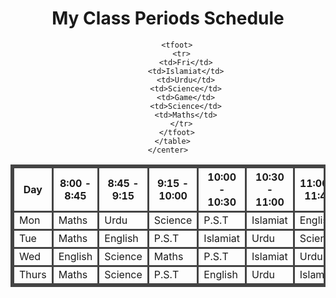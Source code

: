 <html>
  <style>
    table, th, td {
      border: 3px solid rgb(68, 68, 68);
    }
    </style>
  <head>
    <title>Tables</title>
    <link rel="stylesheet" href="Tables.css" />
  </head>
  <body>
    <center>
      <h1>My Class Periods Schedule </h1>
    </center>
    <center>
      <table cellpadding="5" cellspacing="5">
        <thead>
          <tr>
            <th>Day</th>
            <th>8:00 - 8:45</th>
            <th>8:45 - 9:15</th>
            <th>9:15 - 10:00</th>
            <th>10:00 - 10:30</th>
            <th>10:30 - 11:00</th>
            <th>11:00 - 11:45</th>
          </tr>
        <tbody>
            <thead>
          <tr>
            <td>Mon</td>
            <td>Maths</td>
            <td>Urdu</td>
            <td>Science</td>
            <td>P.S.T</td>
            <td>Islamiat</td>
            <td>English</td>
          </tr>
        </thead>
          <tr>
            <td>Tue</td>
            <td>Maths</td>
            <td>English</td>
            <td>P.S.T</td>
            <td>Islamiat</td>
            <td>Urdu</td>
            <td>Science</td>
          </tr>
          <tr>
            <td>Wed</td>
            <td>English</td>
            <td>Science</td>
            <td>Maths</td>
            <td>P.S.T</td>
            <td>Islamiat</td>
            <td>Urdu</td>
          </tr>
          <tr>
            <td>Thurs</td>
            <td>Maths</td>
            <td>Science</td>
            <td>P.S.T</td>
            <td>English</td>
            <td>Urdu</td>
            <td>Islamiat</td>
          </tr>
        </tbody>

        <tfoot>
          <tr>
            <td>Fri</td>
            <td>Islamiat</td>
            <td>Urdu</td>
            <td>Science</td>
            <td>Game</td>
            <td>Science</td>
            <td>Maths</td>
          </tr>
        </tfoot>
      </table>
    </center>
  </body>
</html>

